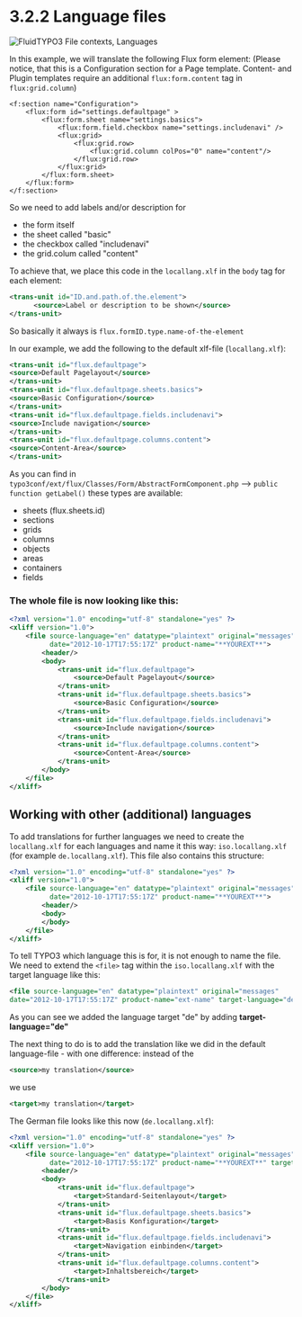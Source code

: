 3.2.2 Language files
====================

![FluidTYPO3 File contexts, Languages](../Images/FileContext/Languages.svgz)


In this example, we will translate the following Flux form element:
(Please notice, that this is a Configuration section for a Page template. Content- and Plugin templates require an additional
``flux:form.content`` tag in ``flux:grid.column``)

```
<f:section name="Configuration">
    <flux:form id="settings.defaultpage" >
        <flux:form.sheet name="settings.basics">
            <flux:form.field.checkbox name="settings.includenavi" />
            <flux:grid>
                <flux:grid.row>
                    <flux:grid.column colPos="0" name="content"/>
                </flux:grid.row>
            </flux:grid>
        </flux:form.sheet>
    </flux:form>
</f:section>
```

So we need to add labels and/or description for

- the form itself
- the sheet called "basic"
- the checkbox called "includenavi"
- the grid.colum called "content"

To achieve that, we place this code in the ``locallang.xlf`` in the ``body`` tag for each element:
```xml
<trans-unit id="ID.and.path.of.the.element">
      <source>Label or description to be shown</source>
</trans-unit>
```
So basically it always is ``flux.formID.type.name-of-the-element``

In our example, we add the following to the default xlf-file (``locallang.xlf``):

```xml
<trans-unit id="flux.defaultpage">
<source>Default Pagelayout</source>
</trans-unit>
<trans-unit id="flux.defaultpage.sheets.basics">
<source>Basic Configuration</source>
</trans-unit>
<trans-unit id="flux.defaultpage.fields.includenavi">
<source>Include navigation</source>
</trans-unit>
<trans-unit id="flux.defaultpage.columns.content">
<source>Content-Area</source>
</trans-unit>
```

As you can find in ``typo3conf/ext/flux/Classes/Form/AbstractFormComponent.php`` --> ``public function getLabel()`` these types
are available:

- sheets (flux.sheets.id)
- sections
- grids
- columns
- objects
- areas
- containers
- fields

### The whole file is now looking like this: ###

```xml
<?xml version="1.0" encoding="utf-8" standalone="yes" ?>
<xliff version="1.0">
    <file source-language="en" datatype="plaintext" original="messages"
          date="2012-10-17T17:55:17Z" product-name="**YOUREXT**">
        <header/>
        <body>
            <trans-unit id="flux.defaultpage">
				<source>Default Pagelayout</source>
			</trans-unit>
			<trans-unit id="flux.defaultpage.sheets.basics">
				<source>Basic Configuration</source>
			</trans-unit>
			<trans-unit id="flux.defaultpage.fields.includenavi">
				<source>Include navigation</source>
			</trans-unit>
			<trans-unit id="flux.defaultpage.columns.content">
				<source>Content-Area</source>
			</trans-unit>
        </body>
    </file>
</xliff>
```

## Working with other (additional) languages ##

To add translations for further languages we need to create the ``locallang.xlf`` for each languages and name it this way:
``iso.locallang.xlf`` (for example ``de.locallang.xlf``). This file also contains this structure:

```xml
<?xml version="1.0" encoding="utf-8" standalone="yes" ?>
<xliff version="1.0">
    <file source-language="en" datatype="plaintext" original="messages"
          date="2012-10-17T17:55:17Z" product-name="**YOUREXT**">
        <header/>
        <body>
        </body>
    </file>
</xliff>
```

To tell TYPO3 which language this is for, it is not enough to name the file. We need to extend the ``<file>`` tag within the
``iso.locallang.xlf`` with the target language like this:

```xml
<file source-language="en" datatype="plaintext" original="messages"
date="2012-10-17T17:55:17Z" product-name="ext-name" target-language="de">
```

As you can see we added the language target "de" by adding **target-language="de"**

The next thing to do is to add the translation like we did in the default language-file - with one difference: instead of the
```xml
<source>my translation</source>
```

we use

```xml
<target>my translation</target>
```

The German file looks like this now (``de.locallang.xlf``):

```xml
<?xml version="1.0" encoding="utf-8" standalone="yes" ?>
<xliff version="1.0">
	<file source-language="en" datatype="plaintext" original="messages"
	      date="2012-10-17T17:55:17Z" product-name="**YOUREXT**" target-language="de">
		<header/>
		<body>
			<trans-unit id="flux.defaultpage">
				<target>Standard-Seitenlayout</target>
			</trans-unit>
			<trans-unit id="flux.defaultpage.sheets.basics">
				<target>Basis Konfiguration</target>
			</trans-unit>
			<trans-unit id="flux.defaultpage.fields.includenavi">
				<target>Navigation einbinden</target>
			</trans-unit>
			<trans-unit id="flux.defaultpage.columns.content">
				<target>Inhaltsbereich</target>
			</trans-unit>
		</body>
	</file>
</xliff>
```
